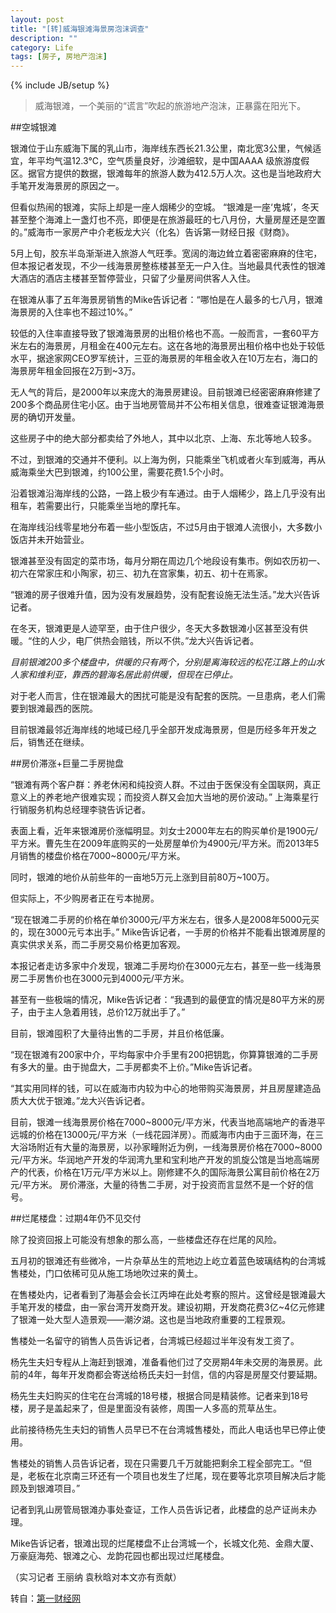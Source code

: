 ```yaml
---
layout: post
title: "[转]威海银滩海景房泡沫调查"
description: ""
category: Life
tags: [房子, 房地产泡沫]
---
```

{% include JB/setup %}

> 威海银滩，一个美丽的“谎言”吹起的旅游地产泡沫，正暴露在阳光下。

##空城银滩

银滩位于山东威海下属的乳山市，海岸线东西长21.3公里，南北宽3公里，气候适宜，年平均气温12.3℃，空气质量良好，沙滩细软，是中国AAAA 级旅游度假区。据官方提供的数据，银滩每年的旅游人数为412.5万人次。这也是当地政府大手笔开发海景房的原因之一。

但看似热闹的银滩，实际上却是一座人烟稀少的空城。 “银滩是一座‘鬼城’，冬天甚至整个海滩上一盏灯也不亮，即便是在旅游最旺的七八月份，大量房屋还是空置的。”威海市一家房产中介老板龙大兴（化名）告诉第一财经日报《财商》。

5月上旬，胶东半岛渐渐进入旅游人气旺季。宽阔的海边耸立着密密麻麻的住宅，但本报记者发现，不少一线海景房整栋楼甚至无一户入住。当地最具代表性的银滩大酒店的酒店主楼甚至暂停营业，只留了少量房间供客人入住。

在银滩从事了五年海景房销售的Mike告诉记者：“哪怕是在人最多的七八月，银滩海景房的入住率也不超过10%。”

较低的入住率直接导致了银滩海景房的出租价格也不高。一般而言，一套60平方米左右的海景房，月租金在400元左右。这在各地的海景房出租价格中也处于较低水平，据途家网CEO罗军统计，三亚的海景房的年租金收入在10万左右，海口的海景房年租金回报在2万到~3万。

无人气的背后，是2000年以来庞大的海景房建设。目前银滩已经密密麻麻修建了200多个商品房住宅小区。由于当地房管局并不公布相关信息，很难查证银滩海景房的确切开发量。

这些房子中的绝大部分都卖给了外地人，其中以北京、上海、东北等地人较多。

不过，到银滩的交通并不便利。以上海为例，只能乘坐飞机或者火车到威海，再从威海乘坐大巴到银滩，约100公里，需要花费1.5个小时。

沿着银滩沿海岸线的公路，一路上极少有车通过。由于人烟稀少，路上几乎没有出租车，若需要出行，只能乘坐当地的摩托车。

在海岸线沿线零星地分布着一些小型饭店，不过5月由于银滩人流很小，大多数小饭店并未开始营业。

银滩甚至没有固定的菜市场，每月分期在周边几个地段设有集市。例如农历初一、初六在常家庄和小陶家，初三、初九在宫家集，初五、初十在焉家。

“银滩的房子很难升值，因为没有发展趋势，没有配套设施无法生活。”龙大兴告诉记者。

在冬天，银滩更是人迹罕至，由于住户很少，冬天大多数银滩小区甚至没有供暖。“住的人少，电厂供热会赔钱，所以不供。”龙大兴告诉记者。

*目前银滩200多个楼盘中，供暖的只有两个，分别是离海较远的松花江路上的山水人家和维利亚，靠西的碧海名居此前供暖，但现在已停止。*

对于老人而言，住在银滩最大的困扰可能是没有配套的医院。一旦患病，老人们需要到银滩最西的医院。

目前银滩最邻近海岸线的地域已经几乎全部开发成海景房，但是历经多年开发之后，销售还在继续。

##房价滞涨+巨量二手房抛盘

“银滩有两个客户群：养老休闲和纯投资人群。不过由于医保没有全国联网，真正意义上的养老地产很难实现；而投资人群又会加大当地的房价波动。” 上海乘星行行销服务机构总经理李骁告诉记者。

表面上看，近年来银滩房价涨幅明显。刘女士2000年左右的购买单价是1900元/平方米。曹先生在2009年底购买的一处房屋单价为4900元/平方米。而2013年5月销售的楼盘价格在7000~8000元/平方米。

同时，银滩的地价从前些年的一亩地5万元上涨到目前80万~100万。

但实际上，不少购房者正在亏本抛房。

“现在银滩二手房的价格在单价3000元/平方米左右，很多人是2008年5000元买的，现在3000元亏本出手。” Mike告诉记者，一手房的价格并不能看出银滩房屋的真实供求关系，而二手房交易价格更加客观。

本报记者走访多家中介发现，银滩二手房均价在3000元左右，甚至一些一线海景房二手房售价也在3000元到4000元/平方米。

甚至有一些极端的情况，Mike告诉记者：“我遇到的最便宜的情况是80平方米的房子，由于主人急着用钱，总价12万就出手了。”

目前，银滩囤积了大量待出售的二手房，并且价格低廉。

“现在银滩有200家中介，平均每家中介手里有200把钥匙，你算算银滩的二手房有多大的量。由于抛盘大，二手房都卖不上价。”Mike告诉记者。

“其实用同样的钱，可以在威海市内较为中心的地带购买海景房，并且房屋建造品质大大优于银滩。”龙大兴告诉记者。

目前，银滩一线海景房价格在7000~8000元/平方米，代表当地高端地产的香港平远城的价格在13000元/平方米（一线花园洋房）。而威海市内由于三面环海，在三大浴场附近有大量的海景房，以孙家疃附近为例，一线海景房价格在7000~8000元/平方米。华润地产开发的华润湾九里和宝利地产开发的凯旋公馆是当地高端房产的代表，价格在1万元/平方米以上。刚修建不久的国际海景公寓目前价格在2万元/平方米。
房价滞涨，大量的待售二手房，对于投资而言显然不是一个好的信号。

##烂尾楼盘：过期4年仍不见交付

除了投资回报上可能没有想象的那么高，一些楼盘还存在烂尾的风险。

五月初的银滩还有些微冷，一片杂草丛生的荒地边上屹立着蓝色玻璃结构的台湾城售楼处，门口依稀可见从施工场地吹过来的黄土。

在售楼处内，记者看到了海基会会长江丙坤在此处考察的照片。这曾经是银滩最大手笔开发的楼盘，由一家台湾开发商开发。建设初期，开发商花费3亿~4亿元修建了银滩一处大型人造景观——潮汐湖。这也是当地政府重要的工程景观。

售楼处一名留守的销售人员告诉记者，台湾城已经超过半年没有发工资了。

杨先生夫妇专程从上海赶到银滩，准备看他们过了交房期4年未交房的海景房。此前的4年，每年开发商都会寄送给杨氏夫妇一封信，信的内容是房屋交付要延期。

杨先生夫妇购买的住宅在台湾城的18号楼，根据合同是精装修。记者来到18号楼，房子是盖起来了，但是里面没有装修，周围一人多高的荒草丛生。

此前接待杨先生夫妇的销售人员早已不在台湾城售楼处，而此人电话也早已停止使用。

售楼处的销售人员告诉记者，现在只需要几千万就能把剩余工程全部完工。“但是，老板在北京南三环还有一个项目也发生了烂尾，现在要等北京项目解决后才能顾及到银滩项目。”

记者到乳山房管局银滩办事处查证，工作人员告诉记者，此楼盘的总产证尚未办理。

Mike告诉记者，银滩出现的烂尾楼盘不止台湾城一个，长城文化苑、金鼎大厦、万豪庭海苑、银滩之心、龙韵花园也都出现过烂尾楼盘。

（实习记者 王丽纳 袁秋晗对本文亦有贡献）

转自：[第一财经网](http://www.yicai.com/news/2013/05/2712772.html)

